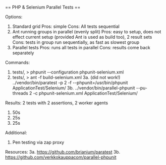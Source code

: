 == PHP & Selenium Parallel Tests ==

Options:
1. Standard grid
Pros: simple
Cons: All tests sequential
2. Ant running groups in parallel (evenly split)
Pros: easy to setup, does not effect current setup (provided Ant is used as build too), 2 result sets
Cons: tests in group run sequentially, as fast as slowest group
3. Parallel tests
Pros: runs all tests in parallel
Cons: results come back separately

Commands:
1. tests/, > phpunit --configuration phpunit-selenium.xml
2. tests/, > ant -f build-selenium.xml
3a. (did not work!) ../vendor/bin/paratest -p 2 -f --phpunit=/usr/bin/phpunit ApplicationTest/Selenium/
3b. ../vendor/bin/parallel-phpunit --pu-threads 2 -c phpunit-selenium.xml ApplicationTest/Selenium/

Results: 2 tests with 2 assertions, 2 worker agents
1. 50s
2. 25s
3. 25s

Additional:
1. Pen testing via zap proxy

Resources:
3a. https://github.com/brianium/paratest
3b. https://github.com/verkkokauppacom/parallel-phpunit